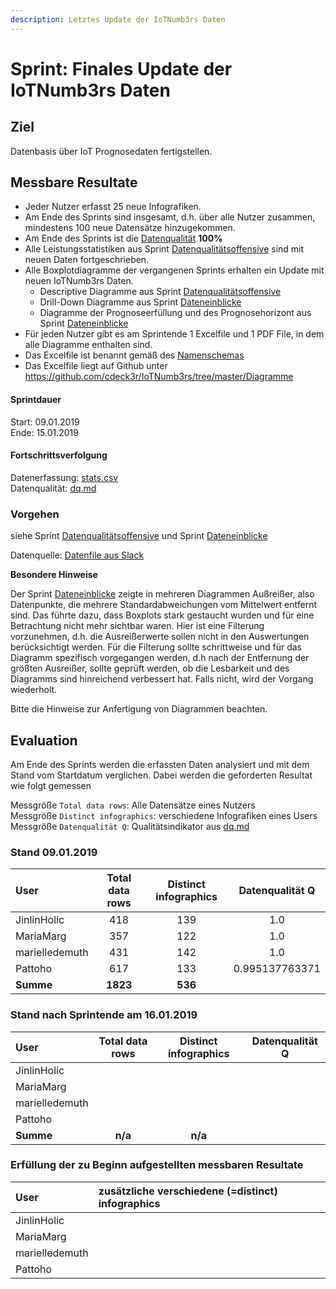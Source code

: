 ```yaml
---
description: Letztes Update der IoTNumb3rs Daten
---
```


# Sprint: Finales Update der IoTNumb3rs Daten

## Ziel

Datenbasis über IoT Prognosedaten fertigstellen.

## Messbare Resultate

* Jeder Nutzer erfasst 25 neue Infografiken.
* Am Ende des Sprints sind insgesamt, d.h. über alle Nutzer zusammen, mindestens 100 neue Datensätze hinzugekommen.
* Am Ende des Sprints ist die [Datenqualität](https://github.com/cdeck3r/IoTNumb3rs/blob/iotdata/dq.md) **100%**
* Alle Leistungsstatistiken aus Sprint [Datenqualitätsoffensive](sprint-datenqualitaetsoffensive.md) sind mit neuen Daten fortgeschrieben.
* Alle Boxplotdiagramme der vergangenen Sprints erhalten ein Update mit neuen IoTNumb3rs Daten.
    * Descriptive Diagramme aus Sprint [Datenqualitätsoffensive](sprint-datenqualitaetsoffensive.md)  
    * Drill-Down Diagramme aus Sprint [Dateneinblicke](sprint-dateneinblicke.md) 
    * Diagramme der Prognoseerfüllung und des Prognosehorizont aus Sprint [Dateneinblicke](sprint-dateneinblicke.md) 
* Für jeden Nutzer gibt es am Sprintende 1 Excelfile und 1 PDF File, in dem alle Diagramme enthalten sind. 
* Das Excelfile ist benannt gemäß des [Namenschemas](https://github.com/cdeck3r/IoTNumb3rs/blob/master/Diagramme/README.md)
* Das Excelfile liegt auf Github unter https://github.com/cdeck3r/IoTNumb3rs/tree/master/Diagramme 

#### Sprintdauer

Start: 09.01.2019  
Ende: 15.01.2019

#### Fortschrittsverfolgung

Datenerfassung: [stats.csv](https://github.com/cdeck3r/IoTNumb3rs/blob/iotdata/stats.csv)  
Datenqualität: [dq.md](https://github.com/cdeck3r/IoTNumb3rs/blob/iotdata/dq.md)

### Vorgehen

siehe Sprint [Datenqualitätsoffensive](sprint-datenqualitaetsoffensive.md) und Sprint [Dateneinblicke](sprint-dateneinblicke.md) 

Datenquelle: [Datenfile aus Slack](https://iotnumb3rs.slack.com/files/UCJ01E3DZ/FF9JFDTB6/combined_09012019.csv)

**Besondere Hinweise**

Der Sprint [Dateneinblicke](sprint-dateneinblicke.md) zeigte in mehreren Diagrammen Außreißer, also Datenpunkte, die mehrere Standardabweichungen vom Mittelwert entfernt sind. Das führte dazu, dass Boxplots stark gestaucht wurden und für eine Betrachtung nicht mehr sichtbar waren. Hier ist eine Filterung vorzunehmen, d.h. die Ausreißerwerte sollen nicht in den Auswertungen berücksichtigt werden. Für die Filterung sollte schrittweise und für das Diagramm spezifisch vorgegangen werden, d.h nach der Entfernung der größten Ausreißer, sollte geprüft werden, ob die Lesbarkeit und des Diagramms sind hinreichend verbessert hat. Falls nicht, wird der Vorgang wiederholt. 

Bitte die Hinweise zur Anfertigung von Diagrammen beachten.

## Evaluation

Am Ende des Sprints werden die erfassten Daten analysiert und mit dem Stand vom Startdatum verglichen. Dabei werden die geforderten Resultat wie folgt gemessen

Messgröße `Total data rows`: Alle Datensätze eines Nutzers  
Messgröße `Distinct infographics`: verschiedene Infografiken eines Users  
Messgröße `Datenqualität Q`: Qualitätsindikator aus [dq.md](https://github.com/cdeck3r/IoTNumb3rs/blob/iotdata/dq.md)

### Stand 09.01.2019

| User | Total data rows | Distinct infographics | Datenqualität Q |
| :--- | :---: | :---: | :---: |
| JinlinHolic | 418 | 139 | 1.0 |
| MariaMarg | 357 | 122 | 1.0 |
| marielledemuth | 431 | 142 | 1.0 |
| Pattoho | 617 | 133  | 0.995137763371 |
| **Summe** | **1823** | **536** |  |

### Stand nach Sprintende am 16.01.2019

| User | Total data rows | Distinct infographics | Datenqualität Q |
| :--- | :---: | :---: | :---: |
| JinlinHolic |  |  |  |
| MariaMarg |  |  |  |
| marielledemuth |  |  |  |
| Pattoho |  |   |  |
| **Summe** | **n/a** | **n/a** |  |

### Erfüllung der zu Beginn aufgestellten messbaren Resultate

| User | zusätzliche verschiedene \(=distinct\) infographics |
| :--- | :--- | 
| JinlinHolic |  | 
| MariaMarg |  |
| marielledemuth |  | 
| Pattoho |  | 
